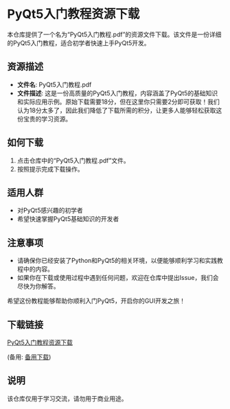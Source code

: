 # PyQt5入门教程资源下载

本仓库提供了一个名为“PyQt5入门教程.pdf”的资源文件下载。该文件是一份详细的PyQt5入门教程，适合初学者快速上手PyQt5开发。

## 资源描述

- **文件名**: PyQt5入门教程.pdf
- **文件描述**: 这是一份高质量的PyQt5入门教程，内容涵盖了PyQt5的基础知识和实际应用示例。原始下载需要18分，但在这里你只需要2分即可获取！我们认为18分太多了，因此我们降低了下载所需的积分，让更多人能够轻松获取这份宝贵的学习资源。

## 如何下载

1. 点击仓库中的“PyQt5入门教程.pdf”文件。
2. 按照提示完成下载操作。

## 适用人群

- 对PyQt5感兴趣的初学者
- 希望快速掌握PyQt5基础知识的开发者

## 注意事项

- 请确保你已经安装了Python和PyQt5的相关环境，以便能够顺利学习和实践教程中的内容。
- 如果你在下载或使用过程中遇到任何问题，欢迎在仓库中提出Issue，我们会尽快为你解答。

希望这份教程能够帮助你顺利入门PyQt5，开启你的GUI开发之旅！

## 下载链接
[PyQt5入门教程资源下载](https://pan.quark.cn/s/ec05a98b5740) 

(备用: [备用下载](https://pan.baidu.com/s/1I-7fX2wuIMcZ-M3iiygxsA?pwd=1234))

## 说明

该仓库仅用于学习交流，请勿用于商业用途。
